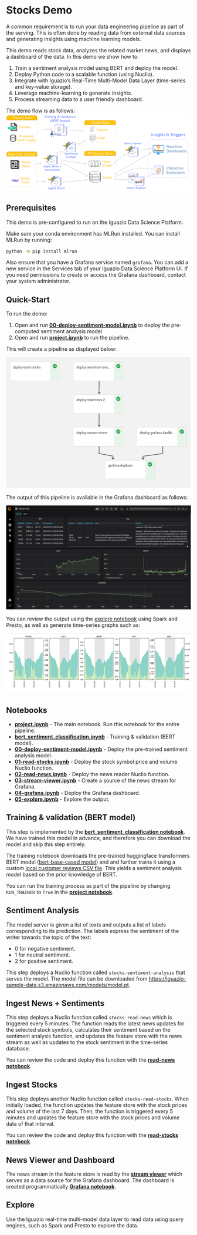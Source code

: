 # Stocks Demo

A common requirement is to run your data engineering pipeline as part of the serving. This is often done by reading data from external data sources and generating insights using machine learning models.


This demo reads stock data, analyzes the related market news, and displays a dashboard of the data. In this demo we show how to:

1. Train a sentiment analysis model using BERT and deploy the model.
2. Deploy Python code to a scalable function (using Nuclio).
3. Integrate with Iguazio’s Real-Time Multi-Model Data Layer (time-series and key-value storage).
4. Leverage machine-learning to generate insights.
5. Process streaming data to a user friendly dashboard.

The demo flow is as follows:
![stocks demo flow](assets/images/stocks-demo-diagram.png)

## Prerequisites
This demo is pre-configured to run on the Iguazio Data Science Platform.

Make sure your conda environment has MLRun installed. You can install MLRun by running:

``` sh
python -m pip install mlrun
```

Also ensure that you have a Grafana service named `grafana`. You can add a new service in the Services tab of your Iguazio Data Science Platform UI. If you need permissions to create or access the Grafana dashboard, contact your system administrator.

## Quick-Start

To run the demo:

1. Open and run [**00-deploy-sentiment-model.ipynb**](code/00-deploy-sentiment-model.ipynb) to deploy the pre-computed sentiment analysis model
2. Open and run [**project.ipynb**](project.ipynb) to run the pipeline.

This will create a pipeline as displayed below:

![pipeline](assets/images/stocks-demo-pipeline.png)

The output of this pipeline is available in the Grafana dashboard as follows:

![Grafana dashboard](assets/images/stocks-demo-dashboard.png)

You can review the output using the [explore notebook](code/05-explore.ipynb) using Spark and Presto, as well as generate time-series graphs such as:

![Stocks time-series graph](assets/images/stocks-demo-explore.png)


## Notebooks

- [**project.ipynb**](project.ipynb) - The main notebook. Run this notebook for the entire pipeline.
- [**bert_sentiment_classification.ipynb**](training/bert_sentiment_classification.ipynb) - Training & validation (BERT model).
- [**00-deploy-sentiment-model.ipynb**](code/00-deploy-sentiment-model.ipynb) - Deploy the pre-trained sentiment analysis model.
- [**01-read-stocks.ipynb**](code/01-read-stocks.ipynb) - Deploy the stock symbol price and volume Nuclio function.
- [**02-read-news.ipynb**](code/02-read-news.ipynb) - Deploy the news reader Nuclio function.
- [**03-stream-viewer.ipynb**](code/03-stream-viewer.ipynb) - Create a source of the news stream for Grafana.
- [**04-grafana.ipynb**](code/04-grafana.ipynb) - Deploy the Grafana dashboard.
- [**05-explore.ipynb**](code/05-explore.ipynb) - Explore the output.

## Training & validation (BERT model)
This step is implemented by the [**bert_sentiment_classification notebook**](training/bert_sentiment_classification.ipynb). We have trained this model in advance, and therefore you can download the model and skip this step entirely.

The training notebook downloads the pre-trained huggingface transformers BERT model ([bert-base-cased model](https://huggingface.co/bert-base-cased)) and and further trains it using a custom [local customer reviews CSV file](data/reviews.csv). This yields a sentiment analysis model based on the prior knowledge of BERT.

You can run the training process as part of the pipeline by changing `RUN_TRAINER` to `True` in the [**project notebook**](project.ipynb).

## Sentiment Analysis

The model server is given a list of texts and outputs a list of labels corresponding to its prediction. The labels express the sentiment of the writer towards the topic of the text:
- 0 for negative sentiment.
- 1 for neutral sentiment.
- 2 for positive sentiment.

This step deploys a Nuclio function called `stocks-sentiment-analysis` that serves the model. The model file can be downloaded from <https://iguazio-sample-data.s3.amazonaws.com/models/model.pt>.

## Ingest News + Sentiments

This step deploys a Nuclio function called `stocks-read-news` which is triggered every 5 minutes. The function reads the latest news updates for the selected stock symbols, calculates their sentiment based on the sentiment analysis function, and updates the feature store with the news stream as well as updates to the stock sentiment in the time-series database.

You can review the code and deploy this function with the [**read-news notebook**](code/02-read-news.ipynb).

## Ingest Stocks

This step deploys another Nuclio function called `stocks-read-stocks`. When initially loaded, the function updates the feature store with the stock prices and volume of the last 7 days. Then, the function is triggered every 5 minutes and updates the feature store with the stock prices and volume data of that interval.

You can review the code and deploy this function with the [**read-stocks notebook**](code/01-read-stocks.ipynb).

## News Viewer and Dashboard

The news stream in the feature store is read by the [**stream viewer**](code/03-stream-viewer.ipynb) which serves as a data source for the Grafana dashboard. The dashboard is created programmatically [**Grafana notebook**](code/04-grafana.ipynb).

## Explore

Use the Iguazio real-time multi-model data layer to read data using query engines, such as Spark and Presto to explore the data.
